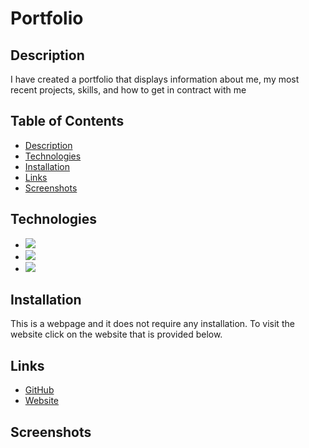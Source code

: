 # Portfolio

## Description

I have created a portfolio that displays information about me, my most recent projects, skills, and how to get in contract with me

## Table of Contents

- [Description](#description)
- [Technologies](#technologies)
- [Installation](#installation)
- [Links](#links)
- [Screenshots](#screenshots)

## Technologies

- ![](./assets/icons/icons8-html-5.svg)
- ![](./assets/icons/icons8-css3.svg)
- ![](./assets/icons/icons8-javascript.svg)

## Installation

This is a webpage and it does not require any installation. To visit the website click on the website that is provided below.

## Links

- [GitHub](https://github.com/Emanconcepcion/personal-porfolio)
- [Website](https://emanconcepcion.github.io/personal-porfolio/)

## Screenshots
